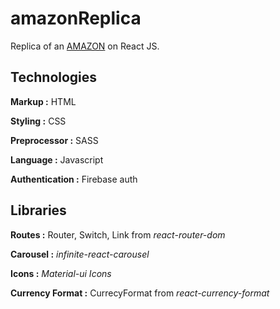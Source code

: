 <h1>amazonReplica</h1>

Replica of an <a href='https://amazon.com' target="_blank" rel="noopener noreferrer">AMAZON</a> on React JS.

<h2>Technologies</h2>

<b>Markup :</b> HTML

<b>Styling :</b> CSS

<b>Preprocessor :</b> SASS

<b>Language :</b> Javascript

<b>Authentication :</b> Firebase auth

<h2>Libraries</h2>

<b>Routes :</b> Router, Switch, Link from <i>react-router-dom</i>

<b>Carousel :</b> <i>infinite-react-carousel</i>

<b>Icons :</b> <i>Material-ui Icons</i>

<b>Currency Format :</b> CurrecyFormat from <i>react-currency-format</i>
